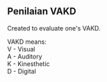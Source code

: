 ## Penilaian VAKD

Created to evaluate one's VAKD.

VAKD means: <br>
V - Visual <br>
A - Auditory <br>
K - Kinesthetic <br>
D - Digital
